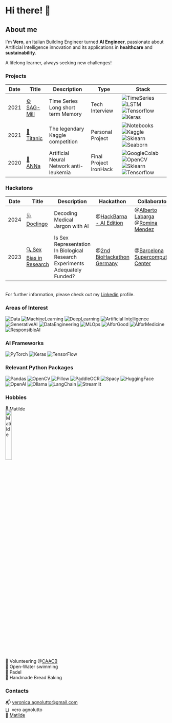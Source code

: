<h1> Hi there! 👋 </h1>

## About me

I'm **Vero**, an Italian Building Engineer turned **AI Engineer**, passionate about Artificial Intelligence innovation and its applications in **healthcare** and **sustainability**.

A lifelong learner, always seeking new challenges!


### Projects

| Date | Title | Description |   Type    |     Stack     |
|------|-------|-------------|-----------|---------------|
| 2021 | [⚙️  SAG-Mill](https://github.com/cucu-o0/SAG-Mill) | Time Series Long short term Memory | Tech Interview | ![TimeSeries](https://img.shields.io/badge/Time%20Series-blue) ![LSTM](https://img.shields.io/badge/LSTM-blue) ![Tensorflow](https://img.shields.io/badge/Tensorflow-blue) ![Keras](https://img.shields.io/badge/Keras-blue) |
| 2021 | [🧊  Titanic](https://drive.google.com/file/d/11k7NaV7ya6eCcHLjg2mS8nJ-FvkNoCJU/view?usp=drive_link) | The legendary Kaggle competition | Personal Project | ![Notebooks](https://img.shields.io/badge/Notebooks-blue) ![Kaggle](https://img.shields.io/badge/Kaggle-blue) ![Sklearn](https://img.shields.io/badge/Sklearn-blue) ![Seaborn](https://img.shields.io/badge/Seaborn-blue) |
| 2020 | [🧠  ANNa](https://drive.google.com/file/d/11ceUTzvoTt_2v7MN_kK-LkpQ_FECKPIB/view?usp=drive_link) | Artificial Neural Network anti-leukemia | Final Project IronHack | ![GoogleColab](https://img.shields.io/badge/Google%20Colab-blue) ![OpenCV](https://img.shields.io/badge/OpenCV-blue) ![Sklearn](https://img.shields.io/badge/Sklearn-blue) ![Tensorflow](https://img.shields.io/badge/Tensorflow-blue)  |


### Hackatons

| Date | Title | Description | Hackathon | Collaborators |
|------|-------|-------------|-----------|---------------|
| 2024 | [🩺 Doclingo](https://github.com/alabarga/hackbcn-2024) | Decoding Medical Jargon with AI | @[HackBarna - AI Edition](https://www.hackbarna.com/en) | @[Alberto Labarga](https://www.linkedin.com/in/albertolabarga/)  @[Romina Mendez](https://www.linkedin.com/in/mendezromina/) |
| 2023 | [🔍 Sex Bias in Research](https://drive.google.com/file/d/1Vq_qzZPZa9C8Ovgxf-7O7kRJT1hO5tQ9/view?usp=drive_link) | Is Sex Representation In Biological Research Experiments Adequately Funded? |@[2nd BioHackathon Germany](https://www.denbi.de/de-nbi-events/1547-biohackathon-germany-2) | @[Barcelona Supercomputing Center](https://www.bsc.es/) |


<br> For further information, please check out my [Linkedin](https://www.linkedin.com/in/veroagnolutto/) profile.


### Areas of Interest

![Data](https://img.shields.io/badge/Data-blue) ![MachineLearning](https://img.shields.io/badge/Machine%20Learning-blue) ![DeepLearning](https://img.shields.io/badge/Deep%20Learning-blue) ![Artificial Intelligence](https://img.shields.io/badge/Artificial%20Intelligence-blue) ![GenerativeAI](https://img.shields.io/badge/Generative%20AI-blue) ![DataEngineering](https://img.shields.io/badge/Data%20Engineering-blue) ![MLOps](https://img.shields.io/badge/MLOps-blue) ![AIforGood](https://img.shields.io/badge/AI%20for%20Good-blue) ![AIforMedicine](https://img.shields.io/badge/AI%20for%20Medicine-blue) ![ResponsibleAI](https://img.shields.io/badge/Responsible%20AI-blue) 


### AI Frameworks

![PyTorch](https://img.shields.io/badge/PyTorch-blue) ![Keras](https://img.shields.io/badge/Keras-blue) ![TensorFlow](https://img.shields.io/badge/TensorFlow-blue)


### Relevant Python Packages

![Pandas](https://img.shields.io/badge/Pandas-blue) ![OpenCV](https://img.shields.io/badge/OpenCV-blue) ![Pillow](https://img.shields.io/badge/Pillow-blue) ![PaddleOCR](https://img.shields.io/badge/PaddleOCR-blue) ![Spacy](https://img.shields.io/badge/Spacy-blue) ![HuggingFace](https://img.shields.io/badge/HuggingFace-blue) ![OpenAI](https://img.shields.io/badge/OpenAI-blue) ![Ollama](https://img.shields.io/badge/Ollama-blue) ![LangChain](https://img.shields.io/badge/LangChain-blue) ![Streamlit](https://img.shields.io/badge/Streamlit-blue)


### Hobbies

🐩 Matilde 

<img src="imgs/mati1.png" width="20%" alt="Matilde" style="display:block; margin-top: -20; margin-bottom: -20;">


🐶 Volunteering @[CAACB](https://ajuntament.barcelona.cat/benestaranimal/es/cercador-danimals-en-adopcio)  
🌊 Open-Water swimming  
🎾 Padel   
🍞 Handmade Bread Baking  
 


###  Contacts 

📬 veronica.agnolutto@gmail.com   
<span style="display: inline-flex; align-items: flex-end;">
    <a href="https://www.linkedin.com/in/veroagnolutto/" style="text-decoration: none; display: inline-block;">
        <img src="https://upload.wikimedia.org/wikipedia/commons/e/e9/Linkedin_icon.svg" alt="LinkedIn" style="width: 16px; height: auto; vertical-align: middle;">
    </a>
    <a href="https://www.linkedin.com/in/veroagnolutto/" style="text-decoration: none; margin-left: 4px; display: inline-block; vertical-align: middle;">vero agnolutto</a>
</span>  
📍 [Matilde](https://www.google.com/maps/place/%C3%80rea+per+a+gossos+de+la+platja+de+Llevant/@41.405468,2.219722,17z/data=!3m1!4b1!4m6!3m5!1s0x12a4a33d02550785:0x70c740991937c2f6!8m2!3d41.405468!4d2.219722!16s%2Fg%2F11thrz11qk?entry=ttu&g_ep=EgoyMDI0MTExMy4xIKXMDSoASAFQAw%3D%3D)





